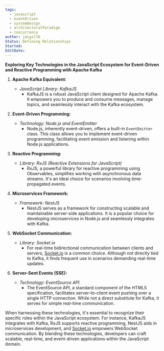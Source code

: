 ```yaml
---
tags:
  - javascript
  - eventDriven
  - systemDesign
  - architecturalParadigm
  - concurrency
author: jacgit18
Status: Defining Relationships
Started: 
EditDate:
---
```

**Exploring Key Technologies in the JavaScript Ecosystem for Event-Driven and Reactive Programming with Apache Kafka**

1. **Apache Kafka Equivalent:**
   - *JavaScript Library: KafkaJS*
     - KafkaJS is a robust JavaScript client designed for Apache Kafka. It empowers you to produce and consume messages, manage topics, and seamlessly interact with the Kafka ecosystem.

2. **Event-Driven Programming:**
   - *Technology: Node.js and EventEmitter*
     - Node.js, inherently event-driven, offers a built-in `EventEmitter` class. This class allows you to implement event-driven programming, facilitating event emission and listening within Node.js applications.

3. **Reactive Programming:**
   - *Library: RxJS (Reactive Extensions for JavaScript)*
     - RxJS, a powerful library for reactive programming using Observables, simplifies working with asynchronous data streams. It's an ideal choice for scenarios involving time-propagated events.

4. **Microservices Framework:**
   - *Framework: NestJS*
     - NestJS serves as a framework for constructing scalable and maintainable server-side applications. It is a popular choice for developing microservices in Node.js and seamlessly integrates with Kafka.

5. **WebSocket Communication:**
   - *Library: Socket.io*
     - For real-time bidirectional communication between clients and servers, [Socket.io](http://socket.io/) is a common choice. Although not directly tied to Kafka, it finds frequent use in scenarios demanding real-time updates.

6. **Server-Sent Events (SSE):**
   - *Technology: EventSource API*
     - The EventSource API, a standard component of the HTML5 specification, facilitates server-to-client event pushing over a single HTTP connection. While not a direct substitute for Kafka, it serves for simple real-time communication.

When harnessing these technologies, it's essential to recognize their specific roles within the JavaScript ecosystem. For instance, KafkaJS integrates with Kafka, RxJS supports reactive programming, NestJS aids in microservices development, and [Socket.io](http://socket.io/) empowers WebSocket communication. By blending these technologies, developers can craft scalable, real-time, and event-driven applications within the JavaScript domain.
